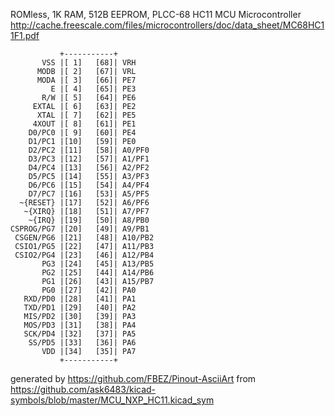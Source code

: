 ROMless, 1K RAM, 512B EEPROM, PLCC-68
HC11 MCU Microcontroller
http://cache.freescale.com/files/microcontrollers/doc/data_sheet/MC68HC11F1.pdf


	           +-----------+
	       VSS |[ 1]   [68]| VRH
	      MODB |[ 2]   [67]| VRL
	      MODA |[ 3]   [66]| PE7
	         E |[ 4]   [65]| PE3
	       R/W |[ 5]   [64]| PE6
	     EXTAL |[ 6]   [63]| PE2
	      XTAL |[ 7]   [62]| PE5
	     4XOUT |[ 8]   [61]| PE1
	    D0/PC0 |[ 9]   [60]| PE4
	    D1/PC1 |[10]   [59]| PE0
	    D2/PC2 |[11]   [58]| A0/PF0
	    D3/PC3 |[12]   [57]| A1/PF1
	    D4/PC4 |[13]   [56]| A2/PF2
	    D5/PC5 |[14]   [55]| A3/PF3
	    D6/PC6 |[15]   [54]| A4/PF4
	    D7/PC7 |[16]   [53]| A5/PF5
	  ~{RESET} |[17]   [52]| A6/PF6
	   ~{XIRQ} |[18]   [51]| A7/PF7
	    ~{IRQ} |[19]   [50]| A8/PB0
	CSPROG/PG7 |[20]   [49]| A9/PB1
	 CSGEN/PG6 |[21]   [48]| A10/PB2
	 CSIO1/PG5 |[22]   [47]| A11/PB3
	 CSIO2/PG4 |[23]   [46]| A12/PB4
	       PG3 |[24]   [45]| A13/PB5
	       PG2 |[25]   [44]| A14/PB6
	       PG1 |[26]   [43]| A15/PB7
	       PG0 |[27]   [42]| PA0
	   RXD/PD0 |[28]   [41]| PA1
	   TXD/PD1 |[29]   [40]| PA2
	   MIS/PD2 |[30]   [39]| PA3
	   MOS/PD3 |[31]   [38]| PA4
	   SCK/PD4 |[32]   [37]| PA5
	    SS/PD5 |[33]   [36]| PA6
	       VDD |[34]   [35]| PA7
	           +-----------+


generated by https://github.com/FBEZ/Pinout-AsciiArt from https://github.com/ask6483/kicad-symbols/blob/master/MCU_NXP_HC11.kicad_sym